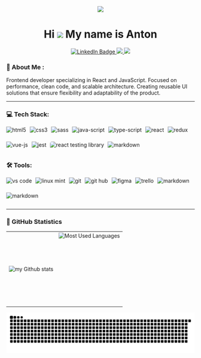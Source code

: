 <div align="center">
  <img src="https://media.giphy.com/media/M9gbBd9nbDrOTu1Mqx/giphy.gif" width="140"/>
</div>

# <div align="center">Hi ![](https://user-images.githubusercontent.com/18350557/176309783-0785949b-9127-417c-8b55-ab5a4333674e.gif) My name is Anton</div>

<div align="center">
  <a href="https://www.linkedin.com/in/anton-nefedov-b10898364">
    <img src="https://img.shields.io/badge/LinkedIn-blue?style=for-the-badge&logo=linkedin&logoColor=white" alt="LinkedIn Badge"/>
  </a>
  <a href="https://www.codewars.com/users/Nathan_Bailie">
    <img src="https://img.shields.io/badge/Codewars-B1361E?style=for-the-badge&logo=Codewars&logoColor=white"/>
  </a>
  <a href="https://leetcode.com/u/Nathan_Bailie/">
    <img src="https://img.shields.io/badge/-LeetCode-FFA116?style=for-the-badge&logo=LeetCode&logoColor=black"/>
  </a>
</div>

### 💬 About Me :

<p align="left">
Frontend developer specializing in React and JavaScript. Focused on performance, clean code, and scalable architecture. Creating reusable UI solutions that ensure flexibility and adaptability of the product.
</p>

---

### 💻 Tech Stack:

<div style="display: flex; gap: 10px; flex-wrap: wrap;">
<img alt="html5" src="https://img.shields.io/badge/HTML-%23E34F26.svg?logo=html5&logoColor=white" style="height: 30px;" />
<img alt="css3" src="https://img.shields.io/badge/CSS-1572B6?logo=css3&logoColor=fff" style="height: 30px;" />
<img alt="sass" src="https://img.shields.io/badge/Sass-C69?logo=sass&logoColor=fff" style="height: 30px;" />
<img alt="java-script" src="https://img.shields.io/badge/JavaScript-F7DF1E?logo=javascript&logoColor=000" style="height: 30px;" />
<img alt="type-script" src="https://img.shields.io/badge/TypeScript-3178C6?logo=typescript&logoColor=fff" style="height: 30px;" />
<img alt="react" src="https://img.shields.io/badge/React-%2320232a.svg?logo=react&logoColor=%2361DAFB" style="height: 30px;" />
<img alt="redux" src="https://img.shields.io/badge/Redux-764ABC?logo=redux&logoColor=fff)" style="height: 30px;" />
<img alt="vue-js" src="https://img.shields.io/badge/Vue.js-4FC08D?logo=vuedotjs&logoColor=fff)" style="height: 30px;" />
<img alt="jest" src="https://img.shields.io/badge/Jest-C21325?logo=jest&logoColor=fff)" style="height: 30px;" />
<img alt="react testing library" src="https://img.shields.io/badge/testing%20library-323330?style=for-the-badge&logo=testing-library&logoColor=red" style="height: 30px; border-radius: 5px"/> 
<img alt="markdown" src="https://img.shields.io/badge/Storybook-FF4785?logo=storybook&logoColor=fff" style="height: 30px;" />
</div>

### 🛠 Tools:

<div style="display: flex; gap: 10px; flex-wrap: wrap;">
<img alt="vs code" src="https://custom-icon-badges.demolab.com/badge/Visual%20Studio%20Code-0078d7.svg?logo=vsc&logoColor=white" style="height: 30px;" />
<img alt="linux mint" src="https://img.shields.io/badge/Linux%20Mint-87CF3E?logo=linuxmint&logoColor=fff" style="height: 30px;" />
<img alt="git" src="https://img.shields.io/badge/Git-F05032?logo=git&logoColor=fff" style="height: 30px;" />
<img alt="git hub" src="https://img.shields.io/badge/GitHub-%23121011.svg?logo=github&logoColor=white" style="height: 30px;" />
<img alt="figma" src="https://img.shields.io/badge/Figma-F24E1E?logo=figma&logoColor=white" style="height: 30px;" />
<img alt="trello" src="https://img.shields.io/badge/Trello-0052CC?logo=trello&logoColor=fff" style="height: 30px;" />
<img alt="markdown" src="https://img.shields.io/badge/Markdown-%23000000.svg?logo=markdown&logoColor=white" style="height: 30px;" />
<img alt="markdown" src="https://img.shields.io/badge/npm-CB3837?logo=npm&logoColor=fff" style="height: 30px;" />
</div>

---

### 🔬 GitHub Statistics

<table>
  <tr>
    <td>
      <img align="left" src="https://github-readme-streak-stats.herokuapp.com/?user=NathanBailie&theme=catppuccin-mocha" alt="my Github stats" />
    </td>
    <td>
      <img height="195px" align="right" alt="Most Used Languages" src="https://github-readme-stats.vercel.app/api/top-langs/?username=NathanBailie&hide_progress=true&bg_color=1E1E2E&text_color=CDD6F4&title_color=CDD6F4" />
    </td>

  </tr>
</table>

![Snake animation](https://raw.githubusercontent.com/NathanBailie/NathanBailie/output/github-contribution-grid-snake-dark.svg)
